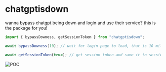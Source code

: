 # chatgptisdown

wanna bypass chatgpt being down and login and use their service? this is the package for you!

```js
import { bypassDowness, getSessionToken } from "chatgptisdown";

await bypassDowness(10); // wait for login page to load, that is 10 milliseconds wait before trying to reload page

await getSessionToken(true); // get session token and save it to session_token.txt, true to close the browser after getting the token, false to keep it open
```

![POC](https://i.imgur.com/XYYWdJM.gif)
